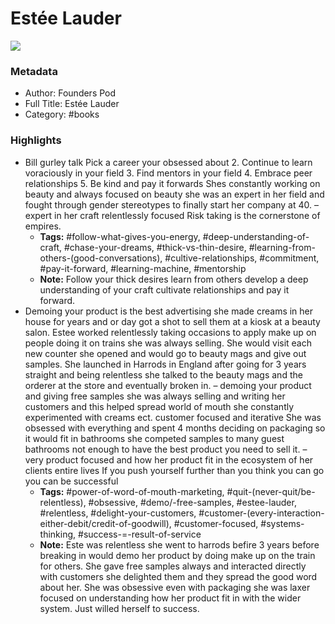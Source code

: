# Estée Lauder

![](https://readwise-assets.s3.amazonaws.com/static/images/default-book-icon-5.25188386e520.png)

### Metadata

- Author: Founders Pod 
- Full Title: Estée Lauder
- Category: #books

### Highlights

- Bill gurley talk
  Pick a career your obsessed about 2. Continue to learn voraciously in your field 3. Find mentors in your field 4. Embrace peer relationships 5. Be kind and pay it forwards
  Shes constantly working on beauty and always focused on beauty she was an expert in her field and fought through gender stereotypes to finally start her company at 40. – expert in her craft relentlessly focused
  Risk taking is the cornerstone of empires.
    - **Tags:** #follow-what-gives-you-energy, #deep-understanding-of-craft, #chase-your-dreams, #thick-vs-thin-desire, #learning-from-others-(good-conversations), #cultive-relationships, #commitment, #pay-it-forward, #learning-machine, #mentorship
    - **Note:** Follow your thick desires learn from others develop a deep understanding of your craft cultivate relationships and pay it forward.
- Demoing your product is the best advertising she made creams in her house for years and or day got a shot to sell them at a kiosk at a beauty salon. Estee worked relentlessly taking occasions to apply make up on people doing it on trains she was always selling. She would visit each new counter she opened and would go to beauty mags and give out samples. She launched in Harrods in England after going for 3 years straight and being relentless she talked to the beauty mags and the orderer at the store and eventually broken in. – demoing your product and giving free samples she was always selling and writing her customers and this helped spread world of mouth she constantly experimented with creams ect. customer focused and iterative
  She was obsessed with everything and spent 4 months deciding on packaging so it would fit in bathrooms she competed samples to many guest bathrooms not enough to have the best product you need to sell it. – very product focused and how her product fit in the ecosystem of her clients entire lives
  If you push yourself further than you think you can go you can be successful
    - **Tags:** #power-of-word-of-mouth-marketing, #quit-(never-quit/be-relentless), #obsessive, #demo/-free-samples, #estee-lauder, #relentless, #delight-your-customers, #customer-(every-interaction-either-debit/credit-of-goodwill), #customer-focused, #systems-thinking, #success-=-result-of-service
    - **Note:** Este was relentless she went to harrods befire 3 years before breaking in would demo her product by doing make up on the train for others. She gave free samples always and interacted directly with customers she delighted them and they spread the good word about her.
      She was obsessive even with packaging she was laxer focused on understanding how her product fit in with the wider system. Just willed herself to success.
